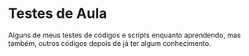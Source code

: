 # Testes de Aula
Alguns de meus testes de códigos e scripts enquanto aprendendo, mas também,
outros códigos depois de já ter algum conhecimento.
